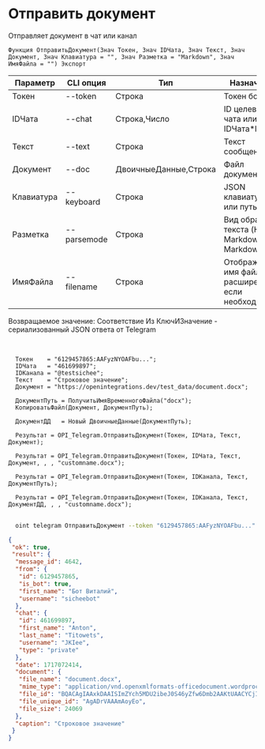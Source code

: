 ﻿---
sidebar_position: 5
---

# Отправить документ
 Отправляет документ в чат или канал



`Функция ОтправитьДокумент(Знач Токен, Знач IDЧата, Знач Текст, Знач Документ, Знач Клавиатура = "", Знач Разметка = "Markdown", Знач ИмяФайла = "") Экспорт`

  | Параметр | CLI опция | Тип | Назначение |
  |-|-|-|-|
  | Токен | --token | Строка | Токен бота |
  | IDЧата | --chat | Строка,Число | ID целевого чата или IDЧата*IDТемы |
  | Текст | --text | Строка | Текст сообщения |
  | Документ | --doc | ДвоичныеДанные,Строка | Файл документа |
  | Клавиатура | --keyboard | Строка | JSON клавиатуры или путь к .json |
  | Разметка | --parsemode | Строка | Вид обработки текста (HTML, Markdown, MarkdownV2) |
  | ИмяФайла | --filename | Строка | Отображаемое имя файла c расширением, если необходимо |

  
  Возвращаемое значение:   Соответствие Из КлючИЗначение - сериализованный JSON ответа от Telegram

<br/>




```bsl title="Пример кода"
  Токен    = "6129457865:AAFyzNYOAFbu...";
  IDЧата   = "461699897";
  IDКанала = "@testsichee";
  Текст    = "Строковое значение";
  Документ = "https://openintegrations.dev/test_data/document.docx";
  
  ДокументПуть = ПолучитьИмяВременногоФайла("docx");
  КопироватьФайл(Документ, ДокументПуть);
  
  ДокументДД   = Новый ДвоичныеДанные(ДокументПуть);
  
  Результат = OPI_Telegram.ОтправитьДокумент(Токен, IDЧата, Текст, Документ);
  
  Результат = OPI_Telegram.ОтправитьДокумент(Токен, IDЧата, Текст, Документ, , , "customname.docx");
  
  Результат = OPI_Telegram.ОтправитьДокумент(Токен, IDКанала, Текст, ДокументПуть);
  
  Результат = OPI_Telegram.ОтправитьДокумент(Токен, IDКанала, Текст, ДокументДД, , , "customname.docx");
```
	


```sh title="Пример команды CLI"
    
  oint telegram ОтправитьДокумент --token "6129457865:AAFyzNYOAFbu..." --chat "461699897" --text "Строковое значение" --doc "https://openintegrations.dev/test_data/document.docx" --keyboard %keyboard% --parsemode %parsemode%

```

```json title="Результат"
{
 "ok": true,
 "result": {
  "message_id": 4642,
  "from": {
   "id": 6129457865,
   "is_bot": true,
   "first_name": "Бот Виталий",
   "username": "sicheebot"
  },
  "chat": {
   "id": 461699897,
   "first_name": "Anton",
   "last_name": "Titowets",
   "username": "JKIee",
   "type": "private"
  },
  "date": 1717072414,
  "document": {
   "file_name": "document.docx",
   "mime_type": "application/vnd.openxmlformats-officedocument.wordprocessingml.document",
   "file_id": "BQACAgIAAxkDAAISImZYch5MDU2ibeJ0S46yZfw6Dmb2AAKtUAACYCjISp3o6gzXeDCVNQQ",
   "file_unique_id": "AgADrVAAAmAoyEo",
   "file_size": 24069
  },
  "caption": "Строковое значение"
 }
}
```
